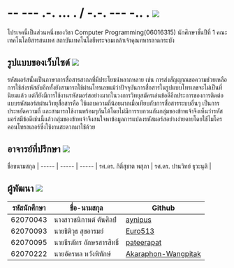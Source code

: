 <h1>-- --- .-. ... . / -.-. --- -.. . <img src= "https://i.ibb.co/w7dcf1m/report-1.png"></h1>
<p>โปรเจคนี้เป็นส่วนหนึ่งของวิชา Computer Programming(06016315) นักศึกษาชั้นปีที่ 1 คณะเทคโนโลยีสารสนเทศ สถาบันเทคโนโลยีพระจอมเกล้าเจ้าคุณทหารลาดกระบัง</p>

<h2>รูปแบบของเว็บไซต์ <img src="https://i.ibb.co/dKY5yXw/browser.png"></h2>
<p>รหัสมอร์สนั้นเป็นภาษาการสื่อสารสากลที่มีประโยชน์หลากหลาย เช่น การส่งสัญญาณขอความช่วยเหลือ การใช้ส่งรหัสลับอีกทั้งยังสามารถใช้ผ่านโทรเลขแม้ว่าปัจจุบันการสื่อสารในรูปแบบโทรเลขจะไม่เป็นที่นิยมแล้ว แต่ก็ยังมีการใช้งานรหัสมอร์สอย่างมากในวงการวิทยุสมัครเล่นข้อดีอีกประการของการติดต่อแบบรหัสมอร์สผ่านวิทยุสื่อสารคือ ใช้แถบความถี่น้อยมากเมื่อเทียบกับการสื่อสารระบบอื่นๆ เป็นการประหยัดความถี่ และสามารถใช้งานพร้อมๆกันได้โดยไม่มีการรบกวนกันกลุ่มของข้าพเจ้าจึงเห็นว่ารหัสมอร์สมีข้อดีเช่นนี้แล้วกลุ่มของข้าพเจ้าจึงสนใจหาข้อมูลการแปลงรหัสมอร์สอย่างง่ายดายโดยใช้ไมโครคอนโทรลเลอร์ซึ่งใช้งานสะดวกมาใช้ด้วย</p>

<h2>อาจารย์ที่ปรึกษา <img src="https://i.ibb.co/gwDXzQC/gamer.png"></h2>

ชื่อขนามสกุล  |
----- | ----- | ----- |
รศ.ดร. กิติ์สุชาต พสุภา |
รศ.ดร. ปานวิทย์ ธุวะนุติ |

<h2>ผู้พัฒนา <img src="https://i.ibb.co/gwDXzQC/gamer.png"></h2>

รหัสนักศึกษา  | ชื่อ-นามสกุล  |  Github |
----- | ----- | ----- |
62070043 | นางสาวชนิกานต์ ตันศิลป์ | [aynipus](https://github.com/aynipus) |
62070093 | นายธิติวุธ สุขอารมย์ | [Euro513](https://github.com/Euro513) |
62070095 | นายธีรภัทร อักษรสารสิทธิ์ | [pateerapat](https://github.com/pateerapat) |
62070222 | นายอัครพล หวังพิทักษ์ | [Akaraphon-Wangpitak](https://github.com/Akaraphon-Wangpitak) |
